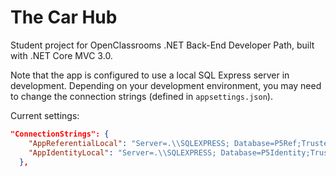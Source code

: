 # The Car Hub

Student project for OpenClassrooms .NET Back-End Developer Path, built with .NET Core MVC 3.0. 

Note that the app is configured to use a local SQL Express server in development. Depending on your development environment, you may need to change the connection strings (defined in ``appsettings.json``).

Current settings:
```json
"ConnectionStrings": {
    "AppReferentialLocal": "Server=.\\SQLEXPRESS; Database=P5Ref;Trusted_Connection=True;MultipleActiveResultSets=true",
    "AppIdentityLocal": "Server=.\\SQLEXPRESS; Database=P5Identity;Trusted_Connection=True;MultipleActiveResultSets=true"
  },
```

